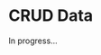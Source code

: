 <meta url="https://github.com/johnlindquist/kit/discussions/797">
<meta id="D_kwDOEu7MBc4AP9TT">
<meta title="CRUD Data">
<meta section="Data">
<meta i="1">    
<meta path="docs/crud-data">    

# CRUD Data  

In progress...